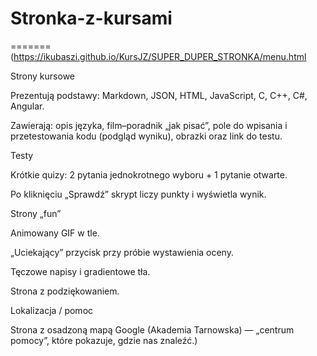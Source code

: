 # Stronka-z-kursami
=======
(https://ikubaszi.github.io/KursJZ/SUPER_DUPER_STRONKA/menu.html

Strony kursowe

Prezentują podstawy: Markdown, JSON, HTML, JavaScript, C, C++, C#, Angular.

Zawierają: opis języka, film–poradnik „jak pisać”, pole do wpisania i przetestowania kodu (podgląd wyniku), obrazki oraz link do testu.

Testy

Krótkie quizy: 2 pytania jednokrotnego wyboru + 1 pytanie otwarte.

Po kliknięciu „Sprawdź” skrypt liczy punkty i wyświetla wynik.

Strony „fun”

Animowany GIF w tle.

„Uciekający” przycisk przy próbie wystawienia oceny.

Tęczowe napisy i gradientowe tła.

Strona z podziękowaniem.

Lokalizacja / pomoc

Strona z osadzoną mapą Google (Akademia Tarnowska) — „centrum pomocy”, które pokazuje, gdzie nas znaleźć.)
